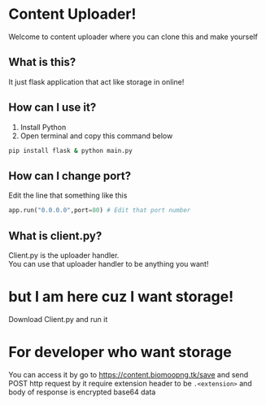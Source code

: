 # Content Uploader!
Welcome to content uploader where you can clone this and make yourself
## What is this?
It just flask application that act like storage in online!
## How can I use it?
1. Install Python
2. Open terminal and copy this command below
```bash
pip install flask & python main.py
```
## How can I change port?
Edit the line that something like this
```py
app.run("0.0.0.0",port=80) # Edit that port number
```
## What is client.py?
Client.py is the uploader handler.<br>You can use that uploader handler to be anything you want!
# but I am here cuz I want storage!
Download Client.py and run it
# For developer who want storage
You can access it by go to https://content.biomoopng.tk/save and send POST http request by it require extension header to be `.<extension>` and body of response is encrypted base64 data